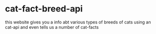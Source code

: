 # cat-fact-breed-api
this website gives you a info abt various types of breeds of cats using an cat-api and even tells us a number of cat-facts
